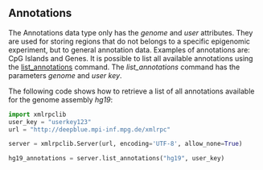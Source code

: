 ## Annotations

The Annotations data type only has the *genome* and *user* attributes.
They are used for storing regions that do not belongs to a specific epigenomic experiment, but to general annotation data.
Examples of annotations are: CpG Islands and Genes. It is possible to list all available annotations using the [list_annotations](http://deepblue.mpi-inf.mpg.de/api.html#api-list_annotations) command. The *list_annotations* command has the parameters *genome* and *user key*.

The following code shows how to retrieve a list of all annotations available for the genome assembly *hg19*:

```python
import xmlrpclib
user_key = "userkey123"
url = "http://deepblue.mpi-inf.mpg.de/xmlrpc"

server = xmlrpclib.Server(url, encoding='UTF-8', allow_none=True)

hg19_annotations = server.list_annotations("hg19", user_key)
```
